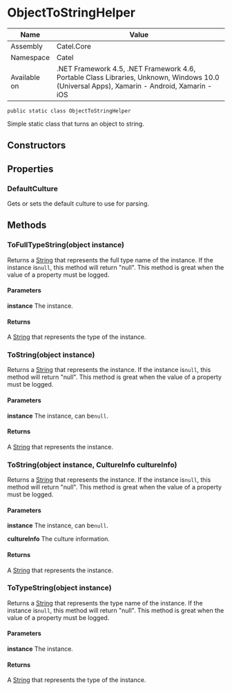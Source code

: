 

# ObjectToStringHelper

Name|Value
---|---
Assembly|Catel.Core
Namespace|Catel
Available on|.NET Framework 4.5, .NET Framework 4.6, Portable Class Libraries, Unknown, Windows 10.0 (Universal Apps), Xamarin - Android, Xamarin - iOS

```
public static class ObjectToStringHelper
```

Simple static class that turns an object to string.



## Constructors

## Properties

### DefaultCulture

Gets or sets the default culture to use for parsing.



## Methods

### ToFullTypeString(object instance)

Returns a [String](#) that represents the full type name of the instance. If the instance is`null`, this method will return "null". This method is great when the value of a property must be logged.

#### Parameters

**instance**
The instance.

#### Returns

A [String](#) that represents the type of the instance.



### ToString(object instance)

Returns a [String](#) that represents the instance. If the instance is`null`, this method will return "null". This method is great when the value of a property must be logged.

#### Parameters

**instance**
The instance, can be`null`.

#### Returns

A [String](#) that represents the instance.



### ToString(object instance, CultureInfo cultureInfo)

Returns a [String](#) that represents the instance. If the instance is`null`, this method will return "null". This method is great when the value of a property must be logged.

#### Parameters

**instance**
The instance, can be`null`.

**cultureInfo**
The culture information.

#### Returns

A [String](#) that represents the instance.



### ToTypeString(object instance)

Returns a [String](#) that represents the type name of the instance. If the instance is`null`, this method will return "null". This method is great when the value of a property must be logged.

#### Parameters

**instance**
The instance.

#### Returns

A [String](#) that represents the type of the instance.



